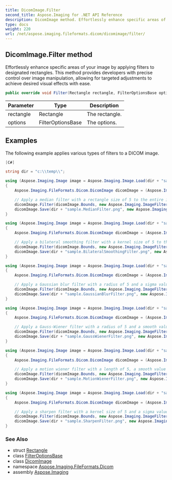 ```yaml
---
title: DicomImage.Filter
second_title: Aspose.Imaging for .NET API Reference
description: DicomImage method. Effortlessly enhance specific areas of your image by applying filters to designated rectangles. This method provides developers with precise control over image manipulation allowing for targeted adjustments to achieve desired visual effects with ease
type: docs
weight: 220
url: /net/aspose.imaging.fileformats.dicom/dicomimage/filter/
---
```

## DicomImage.Filter method

Effortlessly enhance specific areas of your image by applying filters to designated rectangles. This method provides developers with precise control over image manipulation, allowing for targeted adjustments to achieve desired visual effects with ease.

```csharp
public override void Filter(Rectangle rectangle, FilterOptionsBase options)
```

| Parameter | Type | Description |
| --- | --- | --- |
| rectangle | Rectangle | The rectangle. |
| options | FilterOptionsBase | The options. |

## Examples

The following example applies various types of filters to a DICOM image.

```csharp
[C#]

string dir = "c:\\temp\\";

using (Aspose.Imaging.Image image = Aspose.Imaging.Image.Load(dir + "sample.dicom"))
{
    Aspose.Imaging.FileFormats.Dicom.DicomImage dicomImage = (Aspose.Imaging.FileFormats.Dicom.DicomImage)image;

    // Apply a median filter with a rectangle size of 5 to the entire image.
    dicomImage.Filter(dicomImage.Bounds, new Aspose.Imaging.ImageFilters.FilterOptions.MedianFilterOptions(5));
    dicomImage.Save(dir + "sample.MedianFilter.png", new Aspose.Imaging.ImageOptions.PngOptions());
}

using (Aspose.Imaging.Image image = Aspose.Imaging.Image.Load(dir + "sample.dicom"))
{
    Aspose.Imaging.FileFormats.Dicom.DicomImage dicomImage = (Aspose.Imaging.FileFormats.Dicom.DicomImage)image;

    // Apply a bilateral smoothing filter with a kernel size of 5 to the entire image.
    dicomImage.Filter(dicomImage.Bounds, new Aspose.Imaging.ImageFilters.FilterOptions.BilateralSmoothingFilterOptions(5));
    dicomImage.Save(dir + "sample.BilateralSmoothingFilter.png", new Aspose.Imaging.ImageOptions.PngOptions());
}

using (Aspose.Imaging.Image image = Aspose.Imaging.Image.Load(dir + "sample.dicom"))
{
    Aspose.Imaging.FileFormats.Dicom.DicomImage dicomImage = (Aspose.Imaging.FileFormats.Dicom.DicomImage)image;

    // Apply a Gaussian blur filter with a radius of 5 and a sigma value of 4.0 to the entire image.
    dicomImage.Filter(dicomImage.Bounds, new Aspose.Imaging.ImageFilters.FilterOptions.GaussianBlurFilterOptions(5, 4.0));
    dicomImage.Save(dir + "sample.GaussianBlurFilter.png", new Aspose.Imaging.ImageOptions.PngOptions());
}

using (Aspose.Imaging.Image image = Aspose.Imaging.Image.Load(dir + "sample.dicom"))
{
    Aspose.Imaging.FileFormats.Dicom.DicomImage dicomImage = (Aspose.Imaging.FileFormats.Dicom.DicomImage)image;

    // Apply a Gauss-Wiener filter with a radius of 5 and a smooth value of 4.0 to the entire image.
    dicomImage.Filter(dicomImage.Bounds, new Aspose.Imaging.ImageFilters.FilterOptions.GaussWienerFilterOptions(5, 4.0));
    dicomImage.Save(dir + "sample.GaussWienerFilter.png", new Aspose.Imaging.ImageOptions.PngOptions());
}

using (Aspose.Imaging.Image image = Aspose.Imaging.Image.Load(dir + "sample.dicom"))
{
    Aspose.Imaging.FileFormats.Dicom.DicomImage dicomImage = (Aspose.Imaging.FileFormats.Dicom.DicomImage)image;

    // Apply a motion wiener filter with a length of 5, a smooth value of 4.0 and an angle of 90.0 degrees to the entire image.
    dicomImage.Filter(dicomImage.Bounds, new Aspose.Imaging.ImageFilters.FilterOptions.MotionWienerFilterOptions(10, 1.0, 90.0));
    dicomImage.Save(dir + "sample.MotionWienerFilter.png", new Aspose.Imaging.ImageOptions.PngOptions());
}

using (Aspose.Imaging.Image image = Aspose.Imaging.Image.Load(dir + "sample.dicom"))
{
    Aspose.Imaging.FileFormats.Dicom.DicomImage dicomImage = (Aspose.Imaging.FileFormats.Dicom.DicomImage)image;

    // Apply a sharpen filter with a kernel size of 5 and a sigma value of 4.0 to the entire image.
    dicomImage.Filter(dicomImage.Bounds, new Aspose.Imaging.ImageFilters.FilterOptions.SharpenFilterOptions(5, 4.0));
    dicomImage.Save(dir + "sample.SharpenFilter.png", new Aspose.Imaging.ImageOptions.PngOptions());
}
```

### See Also

* struct [Rectangle](../../../aspose.imaging/rectangle/)
* class [FilterOptionsBase](../../../aspose.imaging.imagefilters.filteroptions/filteroptionsbase/)
* class [DicomImage](../)
* namespace [Aspose.Imaging.FileFormats.Dicom](../../dicomimage/)
* assembly [Aspose.Imaging](../../../)


